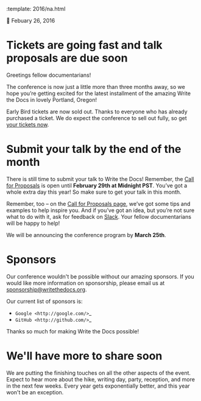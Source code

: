 :template: 2016/na.html

:date: Febuary 26, 2016

# Tickets are going fast and talk proposals are due soon

Greetings fellow documentarians! 

The conference is now just a little more than three months away, so we hope you’re getting excited for the latest installment of the amazing Write the Docs in lovely Portland, Oregon!

Early Bird tickets are now sold out. Thanks to everyone who has already purchased a ticket. We do expect the conference to sell out fully, so get [your tickets now](https://ti.to/writethedocs/write-the-docs-na-2016/). 

# Submit your talk by the end of the month

There is still time to submit your talk to Write the Docs! Remember, the [Call for Proposals](http://www.writethedocs.org/conf/na/cfp/) is open until **February 29th at Midnight PST**. You’ve got a whole extra day this year! So make sure to get your talk in this month.

Remember, too – on the [Call for Proposals page](http://www.writethedocs.org/conf/na/2016/cfp/), we’ve got some tips and examples to help inspire you. And if you’ve got an idea, but you’re not sure what to do with it, ask for feedback on [Slack](http://slack.writethedocs.org/). Your fellow documentarians will be happy to help!

We will be announcing the conference program by **March 25th**.

# Sponsors

Our conference wouldn't be possible without our amazing sponsors. If you
would like more information on sponsorship, please email us at
sponsorship@writethedocs.org.

Our current list of sponsors is:

- `Google <http://google.com/>`_
- `GitHub <http://github.com/>`_

Thanks so much for making Write the Docs possible!

# We'll have more to share soon  

We are putting the finishing touches on all the other aspects of the event. Expect to hear more about the hike, writing day, party, reception, and more in the next few weeks. Every year gets exponentially better, and this year won't be an exception.
